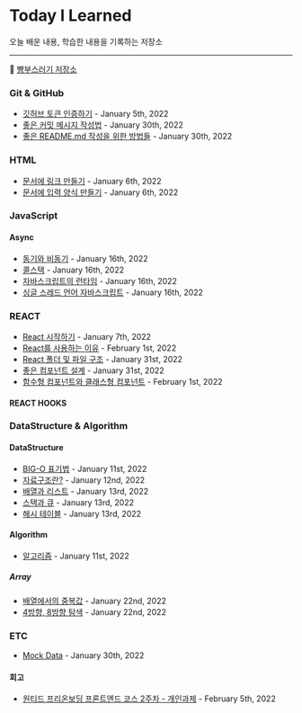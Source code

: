# Today I Learned

오늘 배운 내용, 학습한 내용을 기록하는 저장소

---

:bread: [빵부스러기 저장소](https://github.com/brad-go/TIL/blob/master/BreadCrumbs.md)

### Git & GitHub

- [깃허브 토큰 인증하기](https://github.com/brad-go/TIL/blob/master/Git/AuthenticationWithToken.md) - January 5th, 2022
- [좋은 커밋 메시지 작성법](./Git/HowToWriteAGitCommitMessage.md) - January 30th, 2022
- [좋은 README.md 작성을 위한 방법들](./Git/HowToWriteAGoodReadMe.md) - January 30th, 2022

### HTML

- [문서에 링크 만들기](https://github.com/brad-go/TIL/blob/master/HTML/Links.md) - January 6th, 2022
- [문서에 입력 양식 만들기](https://github.com/brad-go/TIL/blob/master/HTML/Forms.md) - January 6th, 2022

### JavaScript

#### Async

- [동기와 비동기](./JavaScript/Sync&Async.md) - January 16th, 2022
- [콜스택](./JavaScript/Callstack.md) - January 16th, 2022
- [자바스크립트의 런타임](./JavaScript/Runtime.md) - January 16th, 2022
- [싱글 스레드 언어 자바스크립트](./JavaScript/SingleThreaded.md) - January 16th, 2022

### REACT

- [React 시작하기](https://github.com/brad-go/TIL/blob/master/React/StartingReact.md) - January 7th, 2022
- [React를 사용하는 이유](./React/WhyReact.md) - February 1st, 2022
- [React 폴더 및 파일 구조](./React/TheStructureOfReact.md) - January 31st, 2022
- [좋은 컴포넌트 설계](./React/ComponentDesign.md) - January 31st, 2022
- [함수형 컴포넌트와 클래스형 컴포넌트](./React/FunctionalAndClassComponent.md) - February 1st, 2022

#### REACT HOOKS

### DataStructure & Algorithm

#### DataStructure

- [BIG-O 표기법](https://github.com/brad-go/TIL/blob/master/DataStructure&Algorithm/DataStructure/BigO.md) - January 11st, 2022
- [자료구조란?](https://github.com/brad-go/TIL/blob/master/DataStructure&Algorithm/DataStructure/WhatIsDataStructure.md) - January 12nd, 2022
- [배열과 리스트](./DataStructure&Algorithm/DataStructure/List.md) - January 13rd, 2022
- [스택과 큐](./DataStructure&Algorithm/DataStructure/StackQueue.md) - January 13rd, 2022
- [해시 테이블](./DataStructure&Algorithm/DataStructure/HashTable.md) - January 13rd, 2022

#### Algorithm

- [알고리즘](https://github.com/brad-go/Til/blob/master/DataStructure&Algorithm/Algorithm/Algorithm.md) - January 11st, 2022

##### Array

- [배열에서의 중복값](./DataStructure&Algorithm/Algorithm/Array/duplicateValueInArray.md) - January 22nd, 2022
- [4방향, 8방향 탐색](./DataStructure&Algorithm/Algorithm/Array/directionExplore.md) - January 22nd, 2022

### ETC

- [Mock Data](./ETC/MockData.md) - January 30th, 2022

#### 회고

- [원티드 프리온보딩 프론트엔드 코스 2주차 - 개인과제](./ProjectReview/Ggumim.md) - February 5th, 2022
